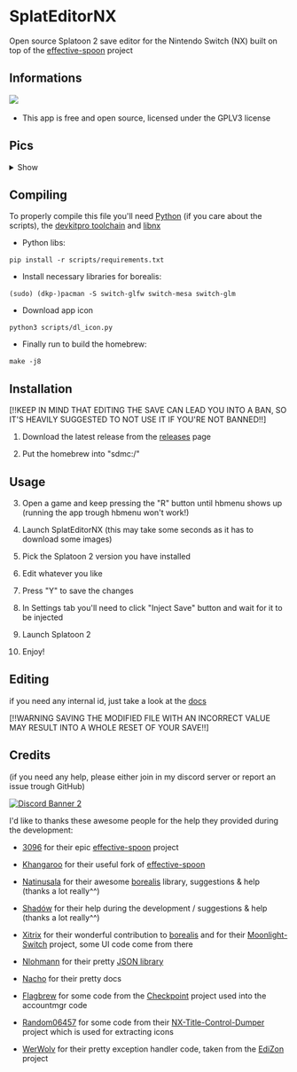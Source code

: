# SplatEditorNX

Open source Splatoon 2 save editor for the Nintendo Switch (NX) built on top of the [effective-spoon](https://github.com/3096/effective-spoon) project


## Informations

[![](https://img.shields.io/badge/license-GPLv3-blue.svg)](https://www.gnu.org/licenses/gpl-3.0.en.html)

- This app is free and open source, licensed under the GPLV3 license 


## Pics
 
<details>
  <summary>Show</summary>
  <p float="left">
  <img width="500" src="imgs/romtype.jpeg" />
  <img width="500" src="imgs/editor.jpeg" />
  <img width="500" src="imgs/settings.jpeg" />
  <img width="500" src="imgs/about.jpeg" />
  </p>
</details>


## Compiling

To properly compile this file you'll need [Python](https://python.org) (if you care about the scripts), the [devkitpro toolchain](https://github.com/devkitpro/pacman) and [libnx](https://github.com/switchbrew/libnx)

- Python libs:

```
pip install -r scripts/requirements.txt
```

- Install necessary libraries for borealis:

```
(sudo) (dkp-)pacman -S switch-glfw switch-mesa switch-glm
```

- Download app icon

```
python3 scripts/dl_icon.py
```

- Finally run to build the homebrew:

```
make -j8
```


## Installation

[!!KEEP IN MIND THAT EDITING THE SAVE CAN LEAD YOU INTO A BAN, SO IT'S HEAVILY SUGGESTED TO NOT USE IT IF YOU'RE NOT BANNED!!]

1. Download the latest release from the [releases](https://github.com/CrustySean/SplatEditorNX/releases) page

2. Put the homebrew into "sdmc:/"


## Usage

3. Open a game and keep pressing the "R" button until hbmenu shows up (running the app trough hbmenu won't work!)

4. Launch SplatEditorNX (this may take some seconds as it has to download some images)

5. Pick the Splatoon 2 version you have installed

6. Edit whatever you like

7. Press "Y" to save the changes

8. In Settings tab you'll need to click "Inject Save" button and wait for it to be injected

9. Launch Splatoon 2

10. Enjoy!


## Editing

if you need any internal id, just take a look at the [docs](https://github.com/CrustySean/SplatEditorNX/blob/master/docs)

[!!WARNING SAVING THE MODIFIED FILE WITH AN INCORRECT VALUE MAY RESULT INTO A WHOLE RESET OF YOUR SAVE!!]


## Credits

(if you need any help, please either join in my discord server or report an issue trough GitHub)

<a href="https://discord.gg/2gjrSsP">
  <img alt="Discord Banner 2" src="https://discordapp.com/api/guilds/725677288900919337/widget.png?style=banner2">
</a>


I'd like to thanks these awesome people for the help they provided during the development:

- [3096](https://github.com/3096) for their epic [effective-spoon](https://github.com/3096/effective-spoon) project

- [Khangaroo](https://github.com/Khang06) for their useful fork of [effective-spoon](https://github.com/Khang06/effective-spoon)

- [Natinusala](https://github.com/natinusala) for their awesome [borealis](https://github.com/natinusala/borealis) library, suggestions & help (thanks a lot really^^)

- [Shadów](https://github.com/shadowninja108) for their help during the development / suggestions & help (thanks a lot really^^)

- [Xitrix](https://github.com/xitrix) for their wonderful contribution to [borealis](https://github.com/natinusala/borealis) and for their [Moonlight-Switch](https://github.com/XITRIX/Moonlight-Switch) project, some UI code come from there

- [Nlohmann](https://github.com/nlohmann) for their pretty [JSON library](https://github.com/nlohmann/json)

- [Nacho](https://github.com/nacho95101) for their pretty docs

- [Flagbrew](https://github.com/Flagbrew) for some code from the [Checkpoint](https://github.com/Flagbrew/Checkpoint) project used into the accountmgr code

- [Random06457](https://github.com/Random06457) for some code from their [NX-Title-Control-Dumper](https://github.com/Random06457/NX-Title-Control-Dumper) project which is used for extracting icons

- [WerWolv](https://github.com/WerWolv) for their pretty exception handler code, taken from the [EdiZon](https://github.com/WerWolv/EdiZon-Rewrite) project
